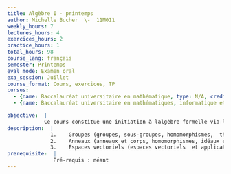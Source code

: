 ```yaml
---
title: Algèbre I - printemps
author: Michelle Bucher  \-  11M011
weekly_hours: 7
lectures_hours: 4
exercices_hours: 2
practice_hours: 1
total_hours: 98
course_lang: français
semester: Printemps
eval_mode: Examen oral
exa_session: Juillet
course_format: Cours, exercices, TP
cursus:
  - {name: Baccalauréat universitaire en mathématique, type: N/A, credits: 7}
  - {name: Baccalauréat universitaire en mathématiques, informatique et sciences numériques, type: N/A, credits: 5}

objective:  |
            Ce cours constitue une initiation à lalgèbre formelle via les structures algébriques les plus fondamentales.
description:  |
              1.	Groupes (groupes, sous-groupes, homomorphismes,  théorème de Lagrange, groupes cycliques,  groupes symétriques, sous-groupes normaux et groupes quotients),
              2.	Anneaux (anneaux et corps, homomorphismes, idéaux et anneaux quotients, anneaux euclidiens, entiers de Gauss, anneaux de polynômes), 
              3.	Espaces vectoriels (espaces vectoriels  et applications linéaires sur un corps quelconque, bases et dimension, théorème du rang).
prerequisite:  |
               Pré-requis : néant
---
```

